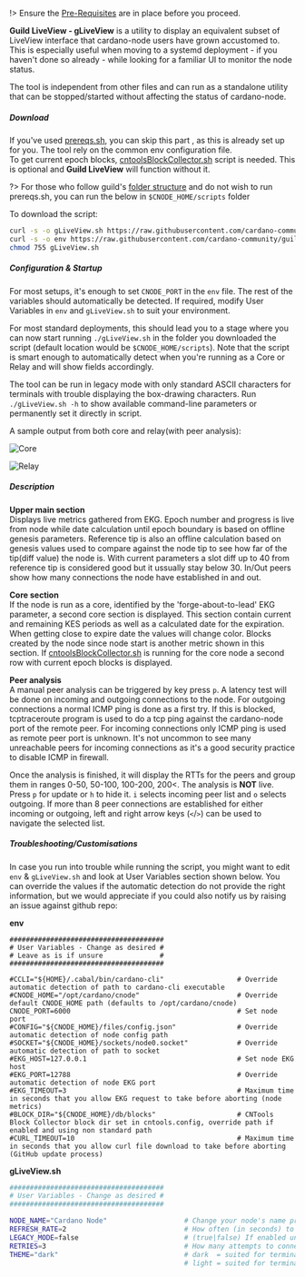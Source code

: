 !> Ensure the [Pre-Requisites](basics.md#pre-requisites) are in place before you proceed.

**Guild LiveView - gLiveView** is a utility to display an equivalent subset of LiveView interface that cardano-node users have grown accustomed to. This is especially useful when moving to a systemd deployment - if you haven't done so already - while looking for a familiar UI to monitor the node status.

The tool is independent from other files and can run as a standalone utility that can be stopped/started without affecting the status of cardano-node.

##### Download

If you've used [prereqs.sh](basics.md#pre-requisites), you can skip this part , as this is already set up for you. The tool rely on the common env configuration file.  
To get current epoch blocks, [cntoolsBlockCollector.sh](Scripts/cntools-blocks.md) script is needed. This is optional and **Guild LiveView** will function without it.

?> For those who follow guild's [folder structure](basics.md#folder-structure) and do not wish to run prereqs.sh, you can run the below in `$CNODE_HOME/scripts` folder

To download the script:

```bash
curl -s -o gLiveView.sh https://raw.githubusercontent.com/cardano-community/guild-operators/master/scripts/cnode-helper-scripts/gLiveView.sh
curl -s -o env https://raw.githubusercontent.com/cardano-community/guild-operators/master/scripts/cnode-helper-scripts/env
chmod 755 gLiveView.sh
```

##### Configuration & Startup

For most setups, it's enough to set `CNODE_PORT` in the `env` file. The rest of the variables should automatically be detected. If required, modify User Variables in `env` and `gLiveView.sh` to suit your environment. 

For most standard deployments, this should lead you to a stage where you can now start running `./gLiveView.sh` in the folder you downloaded the script (default location would be `$CNODE_HOME/scripts`). Note that the script is smart enough to automatically detect when you're running as a Core or Relay and will show fields accordingly.

The tool can be run in legacy mode with only standard ASCII characters for terminals with trouble displaying the box-drawing characters. Run `./gLiveView.sh -h` to show available command-line parameters or permanently set it directly in script.

A sample output from both core and relay(with peer analysis):

![Core](https://raw.githubusercontent.com/cardano-community/guild-operators/images/gliveview-core.png)

![Relay](https://raw.githubusercontent.com/cardano-community/guild-operators/images/gliveview-relay.png)

##### Description

**Upper main section**  
Displays live metrics gathered from EKG. Epoch number and progress is live from node while date calculation until epoch boundary is based on offline genesis parameters. Reference tip is also an offline calculation based on genesis values used to compare against the node tip to see how far of the tip(diff value) the node is. With current parameters a slot diff up to 40 from reference tip is considered good but it ussually stay below 30. In/Out peers show how many connections the node have established in and out.

**Core section**  
If the node is run as a core, identified by the 'forge-about-to-lead' EKG parameter, a second core section is displayed. This section contain current and remaining KES periods as well as a calculated date for the expiration. When getting close to expire date the values will change color. Blocks created by the node since node start is another metric shown in this section. If [cntoolsBlockCollector.sh](Scripts/cntools-blocks.md) is running for the core node a second row with current epoch blocks is displayed.

**Peer analysis**  
A manual peer analysis can be triggered by key press `p`. A latency test will be done on incoming and outgoing connections to the node. For outgoing connections a normal ICMP ping is done as a first try. If this is blocked, tcptraceroute program is used to do a tcp ping against the cardano-node port of the remote peer. For incoming connections only ICMP ping is used as remote peer port is unknown. It's not uncommon to see many unreachable peers for incoming connections as it's a good security practice to disable ICMP in firewall.

Once the analysis is finished, it will display the RTTs for the peers and group them in ranges 0-50, 50-100, 100-200, 200<. The analysis is **NOT** live. Press `p` for update or `h` to hide it. `i` selects incoming peer list and `o` selects outgoing. If more than 8 peer connections are established for either incoming or outgoing, left and right arrow keys (`<`/`>`) can be used to navigate the selected list. 

##### Troubleshooting/Customisations

In case you run into trouble while running the script, you might want to edit `env` & `gLiveView.sh` and look at User Variables section shown below. You can override the values if the automatic detection do not provide the right information, but we would appreciate if you could also notify us by raising an issue against github repo:

**env**
```
######################################
# User Variables - Change as desired #
# Leave as is if unsure              #
######################################

#CCLI="${HOME}/.cabal/bin/cardano-cli"                  # Override automatic detection of path to cardano-cli executable
#CNODE_HOME="/opt/cardano/cnode"                        # Override default CNODE_HOME path (defaults to /opt/cardano/cnode)
CNODE_PORT=6000                                         # Set node port
#CONFIG="${CNODE_HOME}/files/config.json"               # Override automatic detection of node config path
#SOCKET="${CNODE_HOME}/sockets/node0.socket"            # Override automatic detection of path to socket
#EKG_HOST=127.0.0.1                                     # Set node EKG host
#EKG_PORT=12788                                         # Override automatic detection of node EKG port
#EKG_TIMEOUT=3                                          # Maximum time in seconds that you allow EKG request to take before aborting (node metrics)
#BLOCK_DIR="${CNODE_HOME}/db/blocks"                    # CNTools Block Collector block dir set in cntools.config, override path if enabled and using non standard path
#CURL_TIMEOUT=10                                        # Maximum time in seconds that you allow curl file download to take before aborting (GitHub update process)
```

**gLiveView.sh**
```bash
######################################
# User Variables - Change as desired #
######################################

NODE_NAME="Cardano Node"                   # Change your node's name prefix here, keep at or below 19 characters!
REFRESH_RATE=2                             # How often (in seconds) to refresh the view (additional time for processing and output may slow it down)
LEGACY_MODE=false                          # (true|false) If enabled unicode box-drawing characters will be replaced by standard ASCII characters
RETRIES=3                                  # How many attempts to connect to running Cardano node before erroring out and quitting
THEME="dark"                               # dark  = suited for terminals with a dark background
                                           # light = suited for terminals with a bright background
```
